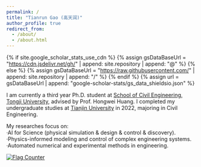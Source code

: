 ```yaml
---
permalink: /
title: "Tianrun Gao (高天润)"
author_profile: true
redirect_from: 
  - /about/
  - /about.html
---
```


{% if site.google_scholar_stats_use_cdn %}
{% assign gsDataBaseUrl = "https://cdn.jsdelivr.net/gh/" | append: site.repository | append: "@" %}
{% else %}
{% assign gsDataBaseUrl = "https://raw.githubusercontent.com/" | append: site.repository | append: "/" %}
{% endif %}
{% assign url = gsDataBaseUrl | append: "google-scholar-stats/gs_data_shieldsio.json" %}

<span class='anchor' id='about-me'></span>

I am currently a third year Ph.D. student at [School of Civil Engineering, Tongji University](https://civileng.tongji.edu.cn/main.htm), advised by Prof. Hongwei Huang. I completed my undergraduate studies at [Tianjin University](https://www.tju.edu.cn/index.htm) in 2022, majoring in Civil Engineering. 

My researches focus on:                                                                                                                              
·AI for Science (physical simulation & design & control & discovery).
·Physics-informed modeling and control of complex engineering systems.
·Automated numerical and experimental methods in engineering.


<a href="https://info.flagcounter.com/1Me8"><img src="https://s05.flagcounter.com/count2/1Me8/bg_B8EEFF/txt_0E1A6B/border_000000/columns_2/maxflags_8/viewers_0/labels_0/pageviews_0/flags_0/percent_0/" alt="Flag Counter" border="0"></a>



